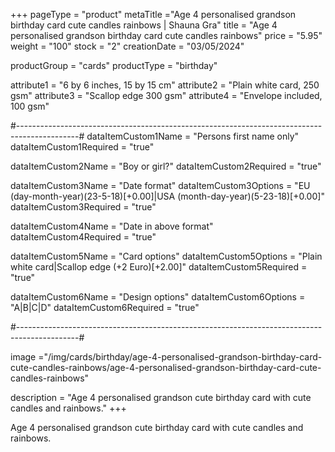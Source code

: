 +++
pageType = "product"
metaTitle ="Age 4 personalised grandson birthday card cute candles rainbows | Shauna Gra"
title = "Age 4 personalised grandson birthday card cute candles rainbows"
price = "5.95"
weight = "100"
stock = "2"
creationDate = "03/05/2024"

productGroup = "cards"
productType = "birthday"

attribute1 = "6 by 6 inches, 15 by 15 cm" 
attribute2 = "Plain white card, 250 gsm"
attribute3 = "Scallop edge 300 gsm"
attribute4 = "Envelope included, 100 gsm"

#---------------------------------------------------------------------------------------------#
dataItemCustom1Name = "Persons first name only"
dataItemCustom1Required = "true"

dataItemCustom2Name = "Boy or girl?"
dataItemCustom2Required = "true"

dataItemCustom3Name = "Date format"
dataItemCustom3Options = "EU (day-month-year)(23-5-18)[+0.00]|USA (month-day-year)(5-23-18)[+0.00]"
dataItemCustom3Required = "true"

dataItemCustom4Name = "Date in above format"
dataItemCustom4Required = "true"

dataItemCustom5Name = "Card options"
dataItemCustom5Options = "Plain white card|Scallop edge (+2 Euro)[+2.00]"
dataItemCustom5Required = "true"

dataItemCustom6Name = "Design options"
dataItemCustom6Options = "A|B|C|D"
dataItemCustom6Required = "true"

#---------------------------------------------------------------------------------------------#

image ="/img/cards/birthday/age-4-personalised-grandson-birthday-card-cute-candles-rainbows/age-4-personalised-grandson-birthday-card-cute-candles-rainbows"

description = "Age 4 personalised grandson cute birthday card with cute candles and rainbows."
+++

Age 4 personalised grandson cute birthday card with cute candles and rainbows.
